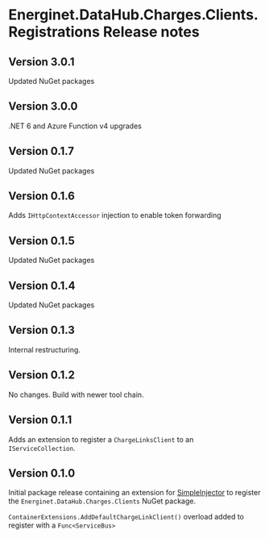 # Energinet.DataHub.Charges.Clients.Registrations Release notes

## Version 3.0.1

Updated NuGet packages

## Version 3.0.0

.NET 6 and Azure Function v4 upgrades

## Version 0.1.7

Updated NuGet packages

## Version 0.1.6

Adds `IHttpContextAccessor` injection to enable token forwarding

## Version 0.1.5

Updated NuGet packages

## Version 0.1.4

Updated NuGet packages

## Version 0.1.3

Internal restructuring.

## Version 0.1.2

No changes. Build with newer tool chain.

## Version 0.1.1

Adds an extension to register a `ChargeLinksClient` to an `IServiceCollection`.

## Version 0.1.0

Initial package release containing an extension for [SimpleInjector](https://simpleinjector.org/) to register the `Energinet.DataHub.Charges.Clients` NuGet package.

`ContainerExtensions.AddDefaultChargeLinkClient()` overload added to register with a `Func<ServiceBus>`

